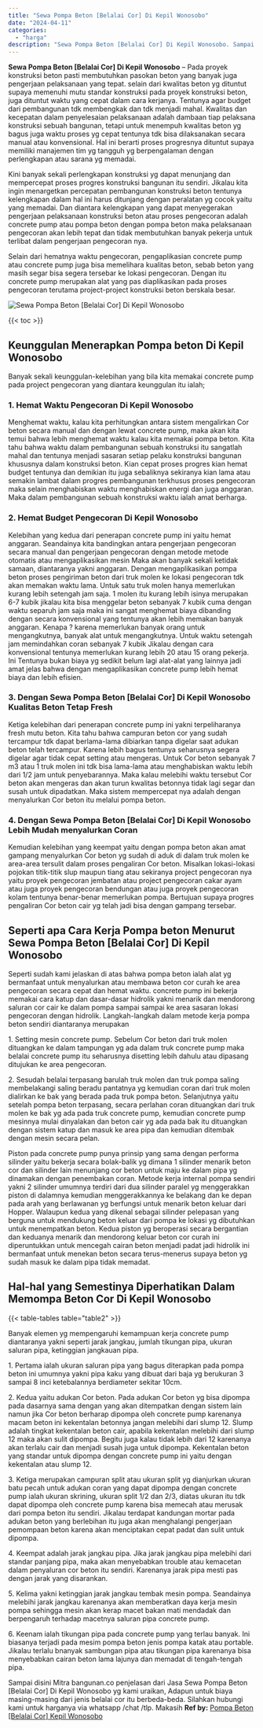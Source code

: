 ```yaml
---
title: "Sewa Pompa Beton [Belalai Cor] Di Kepil Wonosobo"
date: "2024-04-11"
categories: 
  - "harga"
description: "Sewa Pompa Beton [Belalai Cor] Di Kepil Wonosobo. Sampai disini Mitra bangunan.co penjelasan dari Jasa Sewa Pompa Beton [Belalai Cor] Di Kepil Wonosobo yg..."
---
```


**Sewa Pompa Beton \[Belalai Cor\] Di Kepil Wonosobo** – Pada proyek konstruksi beton pasti membutuhkan pasokan beton yang banyak juga pengerjaan pelaksanaan yang tepat. selain dari kwalitas beton yg dituntut supaya memenuhi mutu standar konstruksi pada proyek konstruksi beton, juga dituntut waktu yang cepat dalam cara kerjanya. Tentunya agar budget dari pembangunan tdk membengkak dan tdk menjadi mahal. Kwalitas dan kecepatan dalam penyelesaian pelaksanaan adalah dambaan tiap pelaksana konstruksi sebuah bangunan, tetapi untuk menempuh kwalitas beton yg bagus juga waktu proses yg cepat tentunya tdk bisa dilaksanakan secara manual atau konvensional. Hal ini berarti proses progresnya dituntut supaya memiliki manajemen tim yg tangguh yg berpengalaman dengan perlengkapan atau sarana yg memadai.

Kini banyak sekali perlengkapan konstruksi yg dapat menunjang dan mempercepat proses progres konstruksi bangunan itu sendiri. Jikalau kita ingin menargetkan percepatan pembangunan konstruksi beton tentunya kelengkapan dalam hal ini harus ditunjang dengan peralatan yg cocok yaitu yang memadai. Dan diantara kelengkapan yang dapat menyegerakan pengerjaan pelaksanaan konstruksi beton atau proses pengecoran adalah concrete pump atau pompa beton dengan pompa beton maka pelaksanaan pengecoran akan lebih tepat dan tidak membutuhkan banyak pekerja untuk terlibat dalam pengerjaan pengecoran nya.

Selain dari hematnya waktu pengecoran, pengaplikasian concrete pump atau concrete pump juga bisa memelihara kualitas beton, sebab beton yang masih segar bisa segera tersebar ke lokasi pengecoran. Dengan itu concrete pump merupakan alat yang pas diaplikasikan pada proses pengecoran terutama project-project konstruksi beton berskala besar.

![Sewa Pompa Beton [Belalai Cor] Di Kepil Wonosobo](/images/sewa-concrete-pump-31.png)

{{< toc >}}

## Keunggulan Menerapkan Pompa beton Di Kepil Wonosobo

Banyak sekali keunggulan-kelebihan yang bila kita memakai concrete pump pada project pengecoran yang diantara keunggulan itu ialah;

### 1\. Hemat Waktu Pengecoran Di Kepil Wonosobo

Menghemat waktu, kalau kita perhitungkan antara sistem mengalirkan Cor beton secara manual dan dengan lewat concrete pump, maka akan kita temui bahwa lebih menghemat waktu kalau kita memakai pompa beton. Kita tahu bahwa waktu dalam pembangunan sebuah konstruksi itu sangatlah mahal dan tentunya menjadi sasaran setiap pelaku konstruksi bangunan khususnya dalam konstruksi beton. Kian cepat proses progres kian hemat budget tentunya dan demikian itu juga sebaliknya sekiranya kian lama atau semakin lambat dalam progres pembangunan terkhusus proses pengecoran maka selain menghabiskan waktu menghabiskan energi dan juga anggaran. Maka dalam pembangunan sebuah konstruksi waktu ialah amat berharga.

### 2\. Hemat Budget Pengecoran Di Kepil Wonosobo

Kelebihan yang kedua dari penerapan concrete pump ini yaitu hemat anggaran. Seandainya kita bandingkan antara pengerjaan pengecoran secara manual dan pengerjaan pengecoran dengan metode metode otomatis atau mengaplikasikan mesin Maka akan banyak sekali ketidak samaan, diantaranya yakni anggaran. Dengan mengaplikasikan pompa beton proses pengiriman beton dari truk molen ke lokasi pengecoran tdk akan memakan waktu lama. Untuk satu truk molen hanya memerlukan kurang lebih setengah jam saja. 1 molen itu kurang lebih isinya merupakan 6-7 kubik jikalau kita bisa menggelar beton sebanyak 7 kubik cuma dengan waktu separuh jam saja maka ini sangat menghemat biaya dibanding dengan secara konvensional yang tentunya akan lebih memakan banyak anggaran. Kenapa ? karena memerlukan banyak orang untuk mengangkutnya, banyak alat untuk mengangkutnya. Untuk waktu setengah jam memindahkan coran sebanyak 7 kubik Jikalau dengan cara konvensional tentunya memerlukan kurang lebih 20 atau 15 orang pekerja. Ini Tentunya bukan biaya yg sedikit belum lagi alat-alat yang lainnya jadi amat jelas bahwa dengan mengaplikasikan concrete pump lebih hemat biaya dan lebih efisien.

### 3\. Dengan Sewa Pompa Beton \[Belalai Cor\] Di Kepil Wonosobo Kualitas Beton Tetap Fresh

Ketiga kelebihan dari penerapan concrete pump ini yakni terpeliharanya fresh mutu beton. Kita tahu bahwa campuran beton cor yang sudah tercampur tdk dapat berlama-lama dibiarkan tanpa digelar saat adukan beton telah tercampur. Karena lebih bagus tentunya seharusnya segera digelar agar tidak cepat setting atau mengeras. Untuk Cor beton sebanyak 7 m3 atau 1 truk molen ini tdk bisa lama-lama atau menghabiskan waktu lebih dari 1/2 jam untuk penyebarannya. Maka kalau melebihi waktu tersebut Cor beton akan mengeras dan akan turun kwalitas betonnya tidak lagi segar dan susah untuk dipadatkan. Maka sistem mempercepat nya adalah dengan menyalurkan Cor beton itu melalui pompa beton.

### 4\. Dengan Sewa Pompa Beton \[Belalai Cor\] Di Kepil Wonosobo Lebih Mudah menyalurkan Coran

Kemudian kelebihan yang keempat yaitu dengan pompa beton akan amat gampang menyalurkan Cor beton yg sudah di aduk di dalam truk molen ke area-area tersulit dalam proses pengaliran Cor beton. Misalkan lokasi-lokasi pojokan titik-titik slup maupun tiang atau sekiranya project pengecoran nya yaitu proyek pengecoran jembatan atau project pengecoran cakar ayam atau juga proyek pengecoran bendungan atau juga proyek pengecoran kolam tentunya benar-benar memerlukan pompa. Bertujuan supaya progres pengaliran Cor beton cair yg telah jadi bisa dengan gampang tersebar.

## Seperti apa Cara Kerja Pompa beton Menurut Sewa Pompa Beton \[Belalai Cor\] Di Kepil Wonosobo

Seperti sudah kami jelaskan di atas bahwa pompa beton ialah alat yg bermanfaat untuk menyalurkan atau membawa beton cor curah ke area pengecoran secara cepat dan hemat waktu. concrete pump ini bekerja memakai cara katup dan dasar-dasar hidrolik yakni menarik dan mendorong saluran cor cair ke dalam pompa sampai sampai ke area sasaran lokasi pengecoran dengan hidrolik. Langkah-langkah dalam metode kerja pompa beton sendiri diantaranya merupakan

1\. Setting mesin concrete pump. Sebelum Cor beton dari truk molen dituangkan ke dalam tampungan yg ada dalam truk concrete pump maka belalai concrete pump itu seharusnya disetting lebih dahulu atau dipasang ditujukan ke area pengecoran.

2\. Sesudah belalai terpasang barulah truk molen dan truk pompa saling membelakangi saling beradu pantatnya yg kemudian coran dari truk molen dialirkan ke bak yang berada pada truk pompa beton. Selanjutnya yaitu setelah pompa beton terpasang, secara perlahan coran dituangkan dari truk molen ke bak yg ada pada truk concrete pump, kemudian concrete pump mesinnya mulai dinyalakan dan beton cair yg ada pada bak itu dituangkan dengan sistem katup dan masuk ke area pipa dan kemudian ditembak dengan mesin secara pelan.

Piston pada concrete pump punya prinsip yang sama dengan performa silinder yaitu bekerja secara bolak-balik yg dimana 1 silinder menarik beton cor dan silinder lain menunjang cor beton untuk maju ke dalam pipa yg dinamakan dengan penembakan coran. Metode kerja internal pompa sendiri yakni 2 silinder umumnya terdiri dari dua silinder paralel yg menggerakkan piston di dalamnya kemudian menggerakkannya ke belakang dan ke depan pada arah yang berlawanan yg berfungsi untuk menarik beton keluar dari Hopper. Walaupun kedua yang dikenal sebagai silinder pelepasan yang berguna untuk mendukung beton keluar dari pompa ke lokasi yg dibutuhkan untuk menempatkan beton. Kedua piston yg beroperasi secara bergantian dan keduanya menarik dan mendorong keluar beton cor curah ini diperuntukkan untuk mencegah cairan beton menjadi padat jadi hidrolik ini bermanfaat untuk menekan beton secara terus-menerus supaya beton yg sudah masuk ke dalam pipa tidak memadat.

## Hal-hal yang Semestinya Diperhatikan Dalam Memompa Beton Cor Di Kepil Wonosobo

{{< table-tables table="table2" >}}

Banyak elemen yg mempengaruhi kemampuan kerja concrete pump diantaranya yakni seperti jarak jangkau, jumlah tikungan pipa, ukuran saluran pipa, ketinggian jangkauan pipa.

1\. Pertama ialah ukuran saluran pipa yang bagus diterapkan pada pompa beton ini umumnya yakni pipa kaku yang dibuat dari baja yg berukuran 3 sampai 8 inci ketebalannya berdiameter sekitar 10cm.

2\. Kedua yaitu adukan Cor beton. Pada adukan Cor beton yg bisa dipompa pada dasarnya sama dengan yang akan ditempatkan dengan sistem lain namun jika Cor beton berharap dipompa oleh concrete pump karenanya macam beton ini kekentalan betonnya jangan melebihi dari slump 12. Slump adalah tingkat kekentalan beton cair, apabila kekentalan melebihi dari slump 12 maka akan sulit dipompa. Begitu juga kalau tidak lebih dari 12 karenanya akan terlalu cair dan menjadi susah juga untuk dipompa. Kekentalan beton yang standar untuk dipompa dengan concrete pump ini yaitu dengan kekentalan atau slump 12.

3\. Ketiga merupakan campuran split atau ukuran split yg dianjurkan ukuran batu pecah untuk adukan coran yang dapat dipompa dengan concrete pump ialah ukuran skrining, ukuran split 1/2 dan 2/3, diatas ukuran itu tdk dapat dipompa oleh concrete pump karena bisa memecah atau merusak dari pompa beton itu sendiri. Jikalau terdapat kandungan mortar pada adukan beton yang berlebihan itu juga akan menghalangi pengerjaan pemompaan beton karena akan menciptakan cepat padat dan sulit untuk dipompa.

4\. Keempat adalah jarak jangkau pipa. Jika jarak jangkau pipa melebihi dari standar panjang pipa, maka akan menyebabkan trouble atau kemacetan dalam penyaluran cor beton itu sendiri. Karenanya jarak pipa mesti pas dengan jarak yang disarankan.

5\. Kelima yakni ketinggian jarak jangkau tembak mesin pompa. Seandainya melebihi jarak jangkau karenanya akan memberatkan daya kerja mesin pompa sehingga mesin akan kerap macet bakan mati mendadak dan berpengaruh terhadap macetnya saluran pipa concrete pump.

6\. Keenam ialah tikungan pipa pada concrete pump yang terlau banyak. Ini biasanya terjadi pada mesim pompa beton jenis pompa katak atau portable. Jikalau terlalu bnanyak sambungan pipa atau tikungan pipa karenanya bisa menyebabkan cairan beton lama lajunya dan memadat di tengah-tengah pipa.

Sampai disini Mitra bangunan.co penjelasan dari Jasa Sewa Pompa Beton \[Belalai Cor\] Di Kepil Wonosobo yg kami uraikan, Adapun untuk biaya masing-masing dari jenis belalai cor itu berbeda-beda. Silahkan hubungi kami untuk harganya via whatsapp /chat /tlp. Makasih
**Ref by:** [Pompa Beton [Belalai Cor] Kepil Wonosobo](https://id.wikipedia.org/wiki/Pompa)
